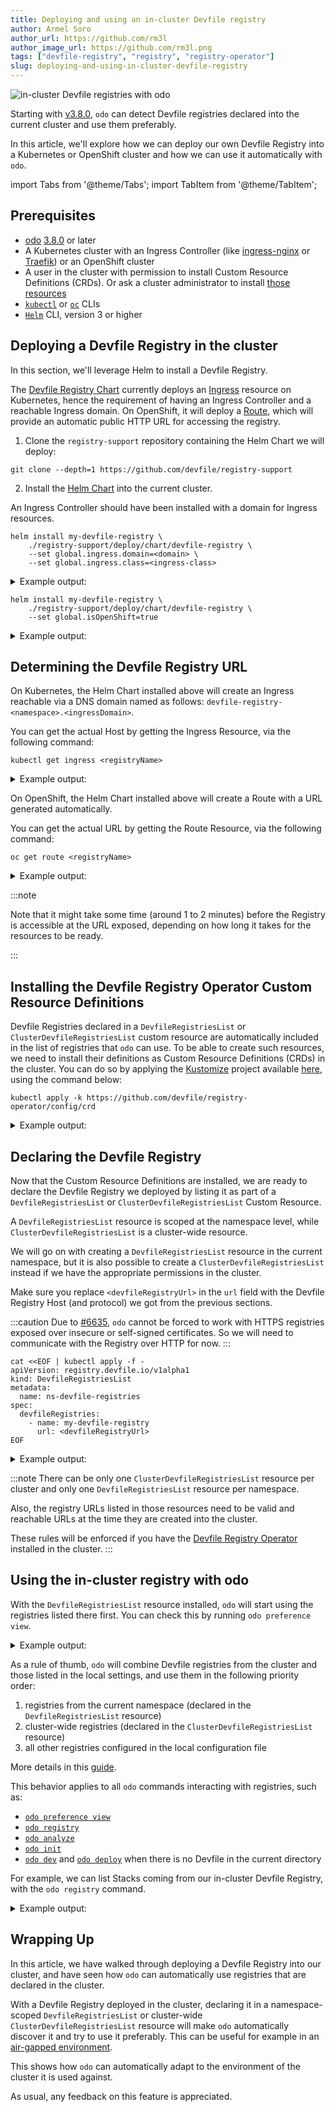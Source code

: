 ```yaml
---
title: Deploying and using an in-cluster Devfile registry
author: Armel Soro
author_url: https://github.com/rm3l
author_image_url: https://github.com/rm3l.png
tags: ["devfile-registry", "registry", "registry-operator"]
slug: deploying-and-using-in-cluster-devfile-registry
---
```


<div>
<img
src={require('../static/img/devfile.png').default}
alt="in-cluster Devfile registries with odo"
style={{display: 'block', marginLeft: 'auto', marginRight: 'auto', marginBottom: '10px'}}
/>
</div>

Starting with [v3.8.0](2023-03-08-odo-v3.8.0.md#detecting-in-cluster-devfile-registries),
`odo` can detect Devfile registries declared into the current cluster and use them preferably.

In this article, we'll explore how we can deploy our own Devfile Registry into a Kubernetes or OpenShift cluster and how we can use it automatically with `odo`.

<!--truncate-->

import Tabs from '@theme/Tabs';
import TabItem from '@theme/TabItem';

## Prerequisites

- [odo](/docs/overview/installation) [3.8.0](https://github.com/redhat-developer/odo/releases/tag/v3.8.0) or later
- A Kubernetes cluster with an Ingress Controller (like [ingress-nginx](https://github.com/kubernetes/ingress-nginx) or [Traefik](https://doc.traefik.io/traefik/providers/kubernetes-ingress/)) or an OpenShift cluster
- A user in the cluster with permission to install Custom Resource Definitions (CRDs). Or ask a cluster administrator to install [those resources](#installing-the-devfile-registry-operator-custom-resource-definitions)
- [`kubectl`](https://kubernetes.io/docs/tasks/tools/#kubectl) or [`oc`](https://docs.openshift.com/container-platform/4.12/cli_reference/openshift_cli/getting-started-cli.html) CLIs
- [`Helm`](https://helm.sh/) CLI, version 3 or higher

## Deploying a Devfile Registry in the cluster

In this section, we'll leverage Helm to install a Devfile Registry.

The [Devfile Registry Chart](https://github.com/devfile/registry-support/tree/main/deploy/chart/devfile-registry) currently deploys an [Ingress](https://kubernetes.io/docs/concepts/services-networking/ingress/) resource on Kubernetes,
hence the requirement of having an Ingress Controller and a reachable Ingress domain.
On OpenShift, it will deploy a [Route](https://docs.openshift.com/container-platform/4.12/networking/routes/route-configuration.html), which will provide an automatic public HTTP URL for accessing the registry.

1. Clone the `registry-support` repository containing the Helm Chart we will deploy:

```shell
git clone --depth=1 https://github.com/devfile/registry-support
```

2. Install the [Helm Chart](https://github.com/devfile/registry-support/tree/main/deploy/chart/devfile-registry) into the current cluster.

<Tabs groupId="devfile-registry-helm">
  <TabItem value="kubernetes" label="Kubernetes">

An Ingress Controller should have been installed with a domain for Ingress resources.

```console
helm install my-devfile-registry \
    ./registry-support/deploy/chart/devfile-registry \
    --set global.ingress.domain=<domain> \
    --set global.ingress.class=<ingress-class>
```

<details>
<summary>Example output:</summary>

```shell
$ helm install my-devfile-registry \
    ./registry-support/deploy/chart/devfile-registry \
    --set global.ingress.domain=$(minikube ip).nip.io \
    --set global.ingress.class=nginx

NAME: my-devfile-registry
LAST DEPLOYED: Fri Mar 24 15:50:18 2023
NAMESPACE: default
STATUS: deployed
REVISION: 1
TEST SUITE: None

```
</details>

  </TabItem>
  <TabItem value="openshift" label="OpenShift">

```console
helm install my-devfile-registry \
    ./registry-support/deploy/chart/devfile-registry \
    --set global.isOpenShift=true
```

<details>
<summary>Example output:</summary>

```shell
$ helm install my-devfile-registry \
    ./registry-support/deploy/chart/devfile-registry \
    --set global.isOpenShift=true    
         
NAME: my-devfile-registry
LAST DEPLOYED: Fri Mar 24 15:54:42 2023
NAMESPACE: default
STATUS: deployed
REVISION: 1
TEST SUITE: None

```
</details>
</TabItem>
</Tabs>


## Determining the Devfile Registry URL

<Tabs groupId="devfile-registry-helm">
  <TabItem value="kubernetes" label="Kubernetes">

On Kubernetes, the Helm Chart installed above will create an Ingress reachable via a DNS domain named as follows: `devfile-registry-<namespace>.<ingressDomain>`.

You can get the actual Host by getting the Ingress Resource, via the following command:

```shell
kubectl get ingress <registryName>
```

<details>
<summary>Example output:</summary>

```shell
$ kubectl get ingress my-devfile-registry \
    -o custom-columns='URL:.spec.rules[*].host' \
    --no-headers

devfile-registry-default.172.20.0.2.nip.io
```

In this example, the Devfile Registry is now reachable at http://devfile-registry-default.172.20.0.2.nip.io

</details>
  </TabItem>
  <TabItem value="openshift" label="OpenShift">

On OpenShift, the Helm Chart installed above will create a Route with a URL generated automatically.

You can get the actual URL by getting the Route Resource, via the following command:

```shell
oc get route <registryName>
```

<details>
<summary>Example output:</summary>

```shell
$ oc get route my-devfile-registry \
    -o custom-columns='URL:.spec.host' \
    --no-headers

my-devfile-registry-default.apps.4fa297b23808ddc3612a.hypershift.aws-2.ci.openshift.org
```

In this example, the Devfile Registry is reachable at the following URLs:
- https://my-devfile-registry-default.apps.4fa297b23808ddc3612a.hypershift.aws-2.ci.openshift.org
- http://my-devfile-registry-default.apps.4fa297b23808ddc3612a.hypershift.aws-2.ci.openshift.org

</details>

  </TabItem>
</Tabs>

:::note

Note that it might take some time (around 1 to 2 minutes) before the Registry is accessible at the URL exposed,
depending on how long it takes for the resources to be ready.

:::

## Installing the Devfile Registry Operator Custom Resource Definitions

Devfile Registries declared in a `DevfileRegistriesList` or `ClusterDevfileRegistriesList` custom resource are automatically included in the list of registries
that `odo` can use.
To be able to create such resources, we need to install their definitions as Custom Resource Definitions (CRDs) in the cluster.
You can do so by applying the [Kustomize](https://kustomize.io/) project available [here](https://github.com/devfile/registry-operator/config/crd), using the command below:

```
kubectl apply -k https://github.com/devfile/registry-operator/config/crd
```

<details>
<summary>Example output:</summary>

```shell
$ kubectl apply -k https://github.com/devfile/registry-operator/config/crd

customresourcedefinition.apiextensions.k8s.io/clusterdevfileregistrieslists.registry.devfile.io created
customresourcedefinition.apiextensions.k8s.io/devfileregistries.registry.devfile.io created
customresourcedefinition.apiextensions.k8s.io/devfileregistrieslists.registry.devfile.io created
```

</details>

## Declaring the Devfile Registry

Now that the Custom Resource Definitions are installed, we are ready to declare the Devfile Registry we deployed by listing it as part of a
`DevfileRegistriesList` or `ClusterDevfileRegistriesList` Custom Resource.

A `DevfileRegistriesList` resource is scoped at the namespace level, while `ClusterDevfileRegistriesList` is a cluster-wide resource.

We will go on with creating a `DevfileRegistriesList` resource in the current namespace, but it is also possible to create a `ClusterDevfileRegistriesList`
instead if we have the appropriate permissions in the cluster.

Make sure you replace `<devfileRegistryUrl>` in the `url` field with the Devfile Registry Host (and protocol) we got from the previous sections.

:::caution
Due to [#6635](https://github.com/redhat-developer/odo/issues/6635), `odo` cannot be forced to work with HTTPS registries exposed over insecure or self-signed certificates.
So we will need to communicate with the Registry over HTTP for now.
:::

```shell
cat <<EOF | kubectl apply -f -               
apiVersion: registry.devfile.io/v1alpha1
kind: DevfileRegistriesList
metadata:
  name: ns-devfile-registries
spec:
  devfileRegistries:
    - name: my-devfile-registry
      url: <devfileRegistryUrl>
EOF
```

<details>
<summary>Example output:</summary>

```shell
$ cat <<EOF | kubectl apply -f -               
apiVersion: registry.devfile.io/v1alpha1
kind: DevfileRegistriesList
metadata:
  name: ns-devfile-registries
spec:
  devfileRegistries:
    - name: my-devfile-registry
      url: 'http://devfile-registry-default.172.20.0.2.nip.io'
EOF

devfileregistrieslist.registry.devfile.io/ns-devfile-registries created
```

</details>

:::note
There can be only one `ClusterDevfileRegistriesList` resource per cluster and only one `DevfileRegistriesList` resource per namespace.

Also, the registry URLs listed in those resources need to be valid and reachable URLs at the time they are created into the cluster.

These rules will be enforced if you have the [Devfile Registry Operator](https://github.com/devfile/registry-operator) installed in the cluster.
:::

## Using the in-cluster registry with odo

With the `DevfileRegistriesList` resource installed, `odo` will start using the registries listed there first.
You can check this by running `odo preference view`.

<details>
<summary>Example output:</summary>

```shell
$ odo preference view

Preference parameters:
[...]

Devfile registries:
 NAME                    URL                                                SECURE 
 my-devfile-registry     http://devfile-registry-default.172.20.0.2.nip.io  Yes
 DefaultDevfileRegistry  https://registry.devfile.io                        No
```

</details>

As a rule of thumb, `odo` will combine Devfile registries from the cluster and those listed in the local settings, and use them in the following priority order:
1. registries from the current namespace (declared in the `DevfileRegistriesList` resource)
2. cluster-wide registries (declared in the `ClusterDevfileRegistriesList` resource)
3. all other registries configured in the local configuration file

More details in this [guide](/docs/user-guides/advanced/using-in-cluster-devfile-registry).

This behavior applies to all `odo` commands interacting with registries, such as:
- [`odo preference view`](/docs/command-reference/preference)
- [`odo registry`](/docs/command-reference/registry)
- [`odo analyze`](/docs/command-reference/json-output#odo-analyze--o-json)
- [`odo init`](/docs/command-reference/init)
- [`odo dev`](/docs/command-reference/dev) and [`odo deploy`](/docs/command-reference/deploy) when there is no Devfile in the current directory

For example, we can list Stacks coming from our in-cluster Devfile Registry, with the `odo registry` command.

<details>
<summary>Example output:</summary>

```shell
$ odo registry --devfile-registry my-devfile-registry

 NAME                          REGISTRY             DESCRIPTION                                  VERSIONS     
 dotnet50                      my-devfile-registry  Stack with .NET 5.0                          1.0.3        
 dotnet60                      my-devfile-registry  Stack with .NET 6.0                          1.0.2        
 dotnetcore31                  my-devfile-registry  Stack with .NET Core 3.1                     1.0.3        
 go                            my-devfile-registry  Go is an open source programming languag...  1.0.2, 2.0.0 
 java-maven                    my-devfile-registry  Upstream Maven and OpenJDK 11                1.2.0        
 java-openliberty              my-devfile-registry  Java application Maven-built stack using...  0.9.0        
 java-openliberty-gradle       my-devfile-registry  Java application Gradle-built stack usin...  0.4.0        
 java-quarkus                  my-devfile-registry  Quarkus with Java                            1.3.0        
 java-springboot               my-devfile-registry  Spring Boot using Java                       1.2.0, 2.0.0 
 java-vertx                    my-devfile-registry  Upstream Vert.x using Java                   1.2.0        
 java-websphereliberty         my-devfile-registry  Java application Maven-built stack using...  0.9.0        
 java-websphereliberty-gradle  my-devfile-registry  Java application Gradle-built stack usin...  0.4.0        
 java-wildfly                  my-devfile-registry  Upstream WildFly                             1.1.0        
 java-wildfly-bootable-jar     my-devfile-registry  Java stack with WildFly in bootable Jar ...  1.1.0        
 nodejs                        my-devfile-registry  Stack with Node.js 16                        2.1.1        
 nodejs-angular                my-devfile-registry  Angular is a development platform, built...  2.0.2        
 nodejs-nextjs                 my-devfile-registry  Next.js gives you the best developer exp...  1.0.3        
 nodejs-nuxtjs                 my-devfile-registry  Nuxt is the backbone of your Vue.js proj...  1.0.3        
 nodejs-react                  my-devfile-registry  React is a free and open-source front-en...  2.0.2        
 nodejs-svelte                 my-devfile-registry  Svelte is a radical new approach to buil...  1.0.3        
 nodejs-vue                    my-devfile-registry  Vue is a JavaScript framework for buildi...  1.0.2        
 php-laravel                   my-devfile-registry  Laravel is an open-source PHP framework,...  1.0.1        
 python                        my-devfile-registry  Python is an interpreted, object-oriente...  2.1.0, 3.0.0 
 python-django                 my-devfile-registry  Django is a high-level Python web framew...  2.1.0        

```

</details>

## Wrapping Up

In this article, we have walked through deploying a Devfile Registry into our cluster, and have seen how `odo` can automatically
use registries that are declared in the cluster.

With a Devfile Registry deployed in the cluster, declaring it in a namespace-scoped `DevfileRegistriesList` or
cluster-wide `ClusterDevfileRegistriesList` resource will make `odo` automatically discover it and try to use it preferably.
This can be useful for example in an [air-gapped environment](/docs/user-guides/advanced/container-based-application-development-air-gapped-environment).

This shows how `odo` can automatically adapt to the environment of the cluster it is used against.

As usual, any feedback on this feature is appreciated.
